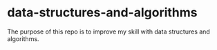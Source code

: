 # data-structures-and-algorithms

The purpose of this repo is to improve my skill with data structures and algorithms.
